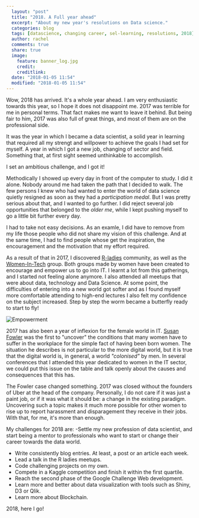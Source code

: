 ```yaml
---
  layout: "post"
  title: "2018. A Full year ahead"
  excerpt: "About my new year's resolutions on Data science."
  categories: blog
  tags: [datascience, changing career, sel-learning, resolutions, 2018]
  author: rachel
  comments: true
  share: true
  image:
    feature: banner_log.jpg
    credit:
    creditlink:
  date: "2018-01-05 11:54"
  modified: "2018-01-05 11:54"
---
```


Wow, 2018 has arrived. It's a whole year ahead. I am very enthusiastic towards this year, so I hope it does not disappoint me. 2017 was terrible for me in personal terms. That fact makes me want to leave it behind. But being fair to him, 2017 was also full of great things, and most of them are on the professional side.

It was the year in which I became a data scientist, a solid year in learning that required all my strengt and willpower to achieve the goals I had set for myself. A year in which I got a new job, changing of sector and field. Something that, at first sight seemed unthinkable to accomplish.

I set an ambitious challenge, and I got it!

Methodically I showed up every day in front of the computer to study. I did it alone. Nobody around me had taken the path that I decided to walk. The few persons I knew who had wanted to enter the world of data science quietly resigned as soon as they had a _participation medal_.  But I was pretty serious about that, and I wanted to go further. I did reject several job opportunities that belonged to the _older me_, while I kept pushing myself to go a little bit further every day.

I had to take not easy decisions. As an examle, I did have to remove from my life those people who did not share my vision of this challenge. And at the same time, I had to find people whose get the inspiration, the encouragement and the motivation that my effort required.

As a result of that in 2017, I discovered [R-ladies](https://rladies.org/) community, as well as the [Women-In-Tech](http://www.womenintechnology.org/) group. Both groups made by women have been created to encourage and empower us to go into IT. I learnt a lot from this gatherings, and I started not feeling alone anymore.  I also attended all meetups that were about data, technology and Data Science. At some point, the difficulties of entering into a new world got softer and as I found myself more comfortable attending to high-end lectures I also felt my confidence on the subject increased. Step by step the worm became a butterfly ready to start to fly!

![Empowerment]({{site.url}}/images/posts/empowerment.jpg)

2017 has also been a year of inflexion for the female world in IT.  [Susan Fowler](https://www.susanjfowler.com/blog/2017/2/19/reflecting-on-one-very-strange-year-at-uber) was the first to "uncover" the conditions that many women have to suffer in the workplace for the simple fact of having been born women. The situation he describes is not particular to the more digital world, but it is true that the digital world is, in general, a world _"colonised"_ by men. In several conferences that I attended this year dedicated to women in the IT sector, we could put this issue on the table and talk openly about the causes and consequences that this has.

The Fowler case changed something. 2017 was closed without the founders of Uber at the head of the company. Personally, I do not care if it was just a paint job, or if it was what it should be: a change in the existing paradigm. Uncovering such a topic makes it much more possible for other women to rise up to report harassment and
disparagement they receive in their jobs. With that, for me, it's more than enough.

My challenges for 2018 are:
-Settle my new profession of data scientist, and start being a mentor to professionals who want to start or change their career towards the data world.
- Write consistently blog entries. At least, a post or an article each week.
- Lead a talk in the R ladies meetups.
- Code challenging projects on my own.
- Compete in a Kaggle competition and finish it within the first quartile.
- Reach the second phase of the Google Challenge Web development.
- Learn more and better about data visualization with tools such as Shiny, D3 or Qlik.
- Learn more about Blockchain.

2018, here I go!
